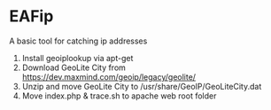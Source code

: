 # EAFip

A basic tool for catching ip addresses

1. Install geoiplookup via apt-get
2. Download GeoLite City from https://dev.maxmind.com/geoip/legacy/geolite/
3. Unzip and move GeoLite City to /usr/share/GeoIP/GeoLiteCity.dat
4. Move index.php & trace.sh to apache web root folder
